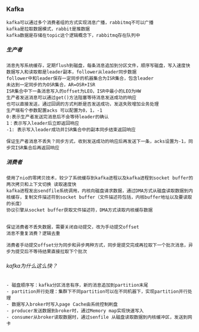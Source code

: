 ### Kafka

    kafka可以通过多个消费者组的方式实现消息广播，rabbitmq不可以广播
    kafka是拉取数据模式，rabbit是推数据
    kafka数据是存储在topic这个逻辑概念下，rabbitmq存在队列中

##### 生产者

    消息先写系统缓存，定期flush到磁盘，每条消息追加到分区文件，顺序写磁盘，写入速度快
    数据写入和读取都是leader副本，follower从leader同步数据
    follower中和leader保存一定同步的机器集合为ISR集合，包含leader
    未达到一定同步的为OSR集合，AR=OSR+ISR
    ISR集合中下一条消息写入的offset为LEO，ISR中最小的LEO为HW
    生产者发送消息可以通过get()方法阻塞等待消息发送成功的响应
    也可以直接发送，通过回调的方式判断是否发送成功，发送失败增加业务处理
    生产端有个参数配置acks 可以配置为0，1，-1
    0:表示生产者发送完消息后不会等待leader的确认
    1：表示写入leader后立即返回响应
    -1: 表示写入leader成功并ISR集合中的副本同步结束返回响应

    保证生产者消息不丢失？同步方式，收到发送成功的响应后再发送下一条，acks设置为-1，同步完ISR集合后再返回响应



##### 消费者

    使用了nio的零拷贝技术，较少了系统缓存到kafka进程以及kafka进程到socket buffer的两次拷贝和上下文切换 读取速度快
    kafka进程发出sendfile系统调用，内核向磁盘请求数据，通过DMA方式从磁盘读取数据到内核缓存，复制文件描述符到socket buffer（文件描述符包括，内核buffer地址以及要读取的长度）
    协议引擎从socket buffer获取文件描述符，DMA方式读取内核缓存数据


    保证消费者不丢失数据，需要关闭自动提交，改为手动提交offset
    消息不重复消费？逻辑去重

    消费者手动提交offset分为同步和异步两种方式，同步是提交完成再拉取下一个批次消息，异步为提交后不等待结果直接拉取下个批次



###### kafka为什么这么快？

    - 磁盘顺序写：kafka分区消息有序，新的消息追加到partition末尾
    - partition并行处理：集群下不同partition可以在不同机器下，实现partition并行处理
    - 数据写入broker时写入page Cache由系统控制刷盘
    - producer发送数据到broker时，通过Memory map实现快速写入
    - consumer从broker读取数据时，通过senfile 从磁盘读取数据到内核缓冲区，发送到网卡	
